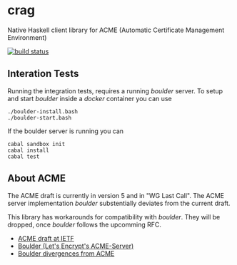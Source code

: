 # crag 

Native Haskell client library for ACME (Automatic Certificate Management
Environment)

[![build status](https://git.hemio.de/hemio/crag/badges/master/build.svg)](https://git.hemio.de/hemio/crag/commits/master)

## Interation Tests

Running the integration tests, requires a running *boulder* server. To setup and
start *boulder* inside a *docker* container you can use

    ./boulder-install.bash
    ./boulder-start.bash

If the boulder server is running you can

    cabal sandbox init
    cabal install
    cabal test

## About ACME

The ACME draft is currently in version 5 and in "WG Last Call". The ACME server
implementation *boulder* substentially deviates from the current draft.

This library has workarounds for compatibility with *boulder*. They will be
dropped, once *boulder* follows the upcomming RFC.

- [ACME draft at IETF](https://datatracker.ietf.org/doc/draft-ietf-acme-acme)
- [Boulder (Let's Encrypt's ACME-Server)](https://github.com/letsencrypt/boulder)
- [Boulder divergences from ACME](https://github.com/letsencrypt/boulder/blob/release/docs/acme-divergences.md)

